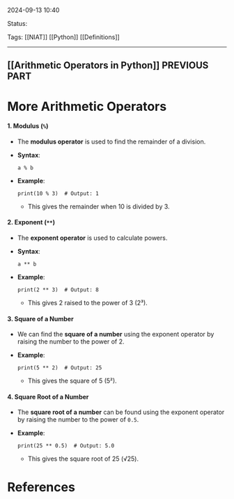 
2024-09-13 10:40

Status:

Tags: [[NIAT]] [[Python]] [[Definitions]]

________________________________________________________________________

## [[Arithmetic Operators in Python]] PREVIOUS PART


# More Arithmetic Operators

#### 1. **Modulus (`%`)**

- The **modulus operator** is used to find the remainder of a division.
- **Syntax**:
    
    `a % b`
    
- **Example**:
    
    `print(10 % 3)  # Output: 1`
    
    - This gives the remainder when 10 is divided by 3.

#### 2. **Exponent (`**`)**

- The **exponent operator** is used to calculate powers.
- **Syntax**:
    
    `a ** b`
    
- **Example**:
    
    `print(2 ** 3)  # Output: 8`
    
    - This gives 2 raised to the power of 3 (2³).

#### 3. **Square of a Number**

- We can find the **square of a number** using the exponent operator by raising the number to the power of 2.
- **Example**:
    
    `print(5 ** 2)  # Output: 25`
    
    - This gives the square of 5 (5²).

#### 4. **Square Root of a Number**

- The **square root of a number** can be found using the exponent operator by raising the number to the power of `0.5`.
- **Example**:
    
    `print(25 ** 0.5)  # Output: 5.0`
    
    - This gives the square root of 25 (√25).





# References


